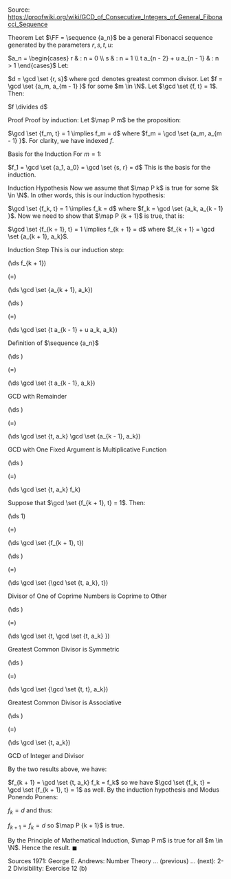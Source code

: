 # 

Source: https://proofwiki.org/wiki/GCD_of_Consecutive_Integers_of_General_Fibonacci_Sequence



Theorem
Let $\FF = \sequence {a_n}$ be a general Fibonacci sequence generated by the parameters $r, s, t, u$:

$a_n = \begin{cases}
r & : n = 0 \\
s & : n = 1 \\
t a_{n - 2} + u a_{n - 1} & : n > 1
\end{cases}$
Let:

$d = \gcd \set {r, s}$
where $\gcd$ denotes greatest common divisor.
Let $f = \gcd \set {a_m, a_{m - 1} }$ for some $m \in \N$.
Let $\gcd \set {f, t} = 1$.
Then:

$f \divides d$


Proof
Proof by induction:
Let $\map P m$ be the proposition:

$\gcd \set {f_m, t} = 1 \implies f_m = d$
where $f_m = \gcd \set {a_m, a_{m - 1} }$.
For clarity, we have indexed $f$.


Basis for the Induction
For $m = 1$:

$f_1 = \gcd \set {a_1, a_0} = \gcd \set {s, r} = d$
This is the basis for the induction.


Induction Hypothesis
Now we assume that $\map P k$ is true for some $k \in \N$.
In other words, this is our induction hypothesis:

$\gcd \set {f_k, t} = 1 \implies f_k = d$
where $f_k = \gcd \set {a_k, a_{k - 1} }$.
Now we need to show that $\map P {k + 1}$ is true, that is:

$\gcd \set {f_{k + 1}, t} = 1 \implies f_{k + 1} = d$
where $f_{k + 1} = \gcd \set {a_{k + 1}, a_k}$.


Induction Step
This is our induction step:














\(\ds f_{k + 1}\)

\(=\)







\(\ds \gcd \set {a_{k + 1}, a_k}\)




















\(\ds \)

\(=\)







\(\ds \gcd \set {t a_{k - 1} + u a_k, a_k}\)





Definition of $\sequence {a_n}$














\(\ds \)

\(=\)







\(\ds \gcd \set {t a_{k - 1}, a_k}\)





GCD with Remainder














\(\ds \)

\(=\)







\(\ds \gcd \set {t, a_k} \gcd \set {a_{k - 1}, a_k}\)





GCD with One Fixed Argument is Multiplicative Function














\(\ds \)

\(=\)







\(\ds \gcd \set {t, a_k} f_k\)









Suppose that $\gcd \set {f_{k + 1}, t} = 1$.
Then:














\(\ds 1\)

\(=\)







\(\ds \gcd \set {f_{k + 1}, t}\)




















\(\ds \)

\(=\)







\(\ds \gcd \set {\gcd \set {t, a_k}, t}\)





Divisor of One of Coprime Numbers is Coprime to Other














\(\ds \)

\(=\)







\(\ds \gcd \set {t, \gcd \set {t, a_k} }\)





Greatest Common Divisor is Symmetric














\(\ds \)

\(=\)







\(\ds \gcd \set {\gcd \set {t, t}, a_k}\)





Greatest Common Divisor is Associative














\(\ds \)

\(=\)







\(\ds \gcd \set {t, a_k}\)





GCD of Integer and Divisor



By the two results above, we have:

$f_{k + 1} = \gcd \set {t, a_k} f_k = f_k$
so we have $\gcd \set {f_k, t} = \gcd \set {f_{k + 1}, t} = 1$ as well.
By the induction hypothesis and Modus Ponendo Ponens:

$f_k = d$
and thus:

$f_{k + 1} = f_k = d$
so $\map P {k + 1}$ is true.

By the Principle of Mathematical Induction, $\map P m$ is true for all $m \in \N$.
Hence the result.
$\blacksquare$


Sources
1971: George E. Andrews: Number Theory ... (previous) ... (next): $\text {2-2}$ Divisibility: Exercise $12 \ \text{(b)}$




